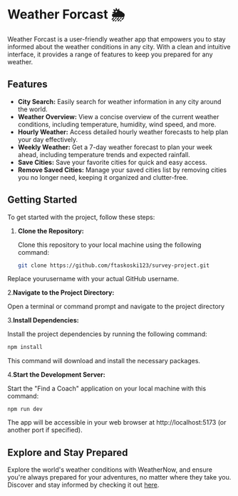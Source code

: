 # Weather Forcast 🌦️

Weather Forcast is a user-friendly weather app that empowers you to stay informed about the weather conditions in any city. With a clean and intuitive interface, it provides a range of features to keep you prepared for any weather.

## Features

- **City Search:**  Easily search for weather information in any city around the world.
- **Weather Overview:** View a concise overview of the current weather conditions, including temperature, humidity, wind speed, and more.
- **Hourly Weather:** Access detailed hourly weather forecasts to help plan your day effectively.
- **Weekly Weather:** Get a 7-day weather forecast to plan your week ahead, including temperature trends and expected rainfall.
- **Save Cities:** Save your favorite cities for quick and easy access.
- **Remove Saved Cities:** Manage your saved cities list by removing cities you no longer need, keeping it organized and clutter-free.


## Getting Started

To get started with the project, follow these steps:

1. **Clone the Repository:**

   Clone this repository to your local machine using the following command:

   ```bash
   git clone https://github.com/ftaskoski123/survey-project.git

Replace yourusername with your actual GitHub username.

2.**Navigate to the Project Directory:**

Open a terminal or command prompt and navigate to the project directory

3.**Install Dependencies:**

Install the project dependencies by running the following command:
```bash
npm install 
```

This command will download and install the necessary packages.

4.**Start the Development Server:**

Start the "Find a Coach" application on your local machine with this command:
```
npm run dev
```

The app will be accessible in your web browser at http://localhost:5173 (or another port if specified).

## Explore and Stay Prepared
Explore the world's weather conditions with WeatherNow, and ensure you're always prepared for your adventures, no matter where they take you. Discover and stay informed by checking it out [here](https://ft-local-weather.netlify.app/).
